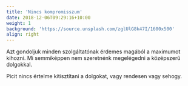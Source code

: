 ```yaml
---
title: 'Nincs kompromisszum'
date: 2018-12-06T09:29:16+10:00
weight: 1
background: 'https://source.unsplash.com/zglUlG8k47I/1600x500'
align: right
---
```


Azt gondoljuk minden szolgáltatónak érdemes magából a maximumot kihozni. Mi semmiképpen nem szeretnénk megelégedni a középszerű dolgokkal.

Picit nincs értelme kitisztítani a dolgokat, vagy rendesen vagy sehogy.
